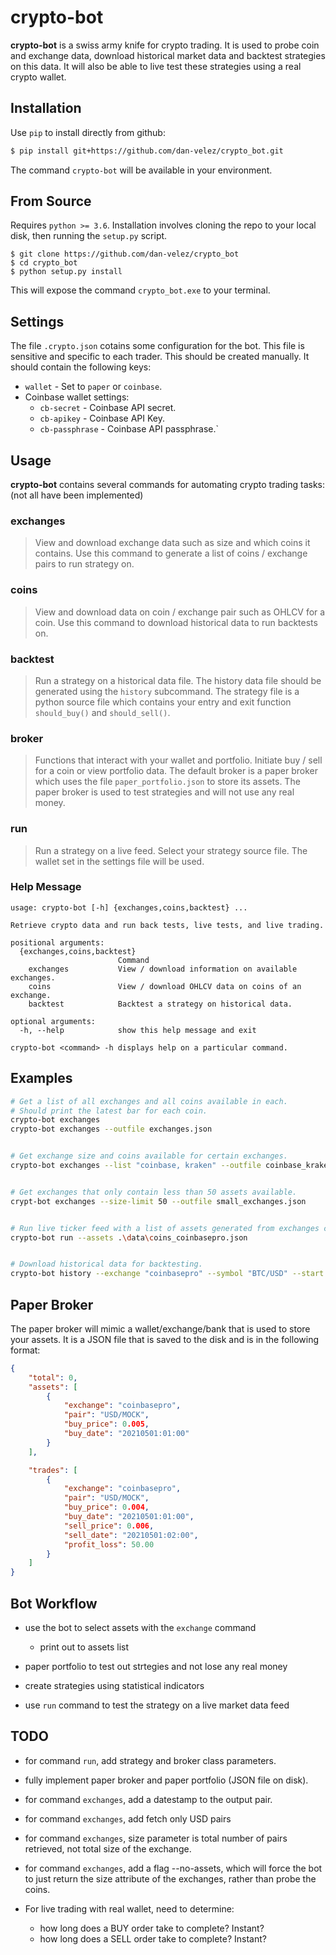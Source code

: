 # crypto-bot #

**crypto-bot** is a swiss army knife for crypto trading. It is
used to probe coin and exchange data, download historical 
market data and backtest strategies on this data. It will
also be able to live test these strategies using a real crypto
wallet.


## Installation ##
Use `pip` to install directly from github:
```bash
$ pip install git+https://github.com/dan-velez/crypto_bot.git
```
The command `crypto-bot` will be available in your environment.

## From Source ##
Requires `python >= 3.6`. Installation involves cloning the repo to your local
disk, then running the `setup.py` script.
```
$ git clone https://github.com/dan-velez/crypto_bot
$ cd crypto_bot
$ python setup.py install
```
This will expose the command `crypto_bot.exe` to your terminal.


## Settings ##
The file `.crypto.json` cotains some configuration for the bot.
This file is sensitive and specific to each trader. This should
be created manually. It should contain the following keys:

* `wallet` - Set to `paper` or `coinbase`.
* Coinbase wallet settings:
    * `cb-secret` - Coinbase API secret.
    * `cb-apikey` - Coinbase API Key.
    * `cb-passphrase` - Coinbase API passphrase.`


## Usage ##
**crypto-bot** contains several commands for automating 
crypto trading tasks: (not all have been implemented)

### exchanges ###
> View and download exchange data such as size and which 
  coins it contains. Use this command to generate a list 
  of coins / exchange pairs to run strategy on. 

### coins ###
> View and download data on coin / exchange pair such as
  OHLCV for a coin. Use this command to download historical 
  data to run backtests on.

### backtest ###
> Run a strategy on a historical data file. The history data
  file should be generated using the `history` subcommand. The
  strategy file is a python source file which contains your
  entry and exit function `should_buy()` and `should_sell()`.

### broker ###
> Functions that interact with your wallet and portfolio.
  Initiate buy / sell for a coin or view portfolio data. The default broker is 
  a paper broker which uses the file `paper_portfolio.json` to store its 
  assets. The paper broker is used to test strategies and will not use any real
  money.

### run ###
> Run a strategy on a live feed. Select your strategy source
  file. The wallet set in the settings file will be used.

### Help Message ###
```
usage: crypto-bot [-h] {exchanges,coins,backtest} ...

Retrieve crypto data and run back tests, live tests, and live trading.     

positional arguments:
  {exchanges,coins,backtest}
                        Command
    exchanges           View / download information on available exchanges.
    coins               View / download OHLCV data on coins of an exchange.
    backtest            Backtest a strategy on historical data.

optional arguments:
  -h, --help            show this help message and exit

crypto-bot <command> -h displays help on a particular command.
```


## Examples ##
```bash
# Get a list of all exchanges and all coins available in each.
# Should print the latest bar for each coin.
crypto-bot exchanges
crypto-bot exchanges --outfile exchanges.json


# Get exchange size and coins available for certain exchanges. 
crypto-bot exchanges --list "coinbase, kraken" --outfile coinbase_kraken.json


# Get exchanges that only contain less than 50 assets available.
crypt-bot exchanges --size-limit 50 --outfile small_exchanges.json


# Run live ticker feed with a list of assets generated from exchanges command.
crypto-bot run --assets .\data\coins_coinbasepro.json


# Download historical data for backtesting. 
crypto-bot history --exchange "coinbasepro" --symbol "BTC/USD" --start 20210101 --end 20210501 --timeframe '1m'
```

## Paper Broker ##
The paper broker will mimic a wallet/exchange/bank that is used to store your
assets. It is a JSON file that is saved to the disk and is in the following
format:
```json
{
    "total": 0,
    "assets": [
        {
            "exchange": "coinbasepro",
            "pair": "USD/MOCK",
            "buy_price": 0.005,
            "buy_date": "20210501:01:00"
        }
    ],

    "trades": [
        {
            "exchange": "coinbasepro",
            "pair": "USD/MOCK",
            "buy_price": 0.004,
            "buy_date": "20210501:01:00",
            "sell_price": 0.006,
            "sell_date": "20210501:02:00",
            "profit_loss": 50.00
        }
    ]
}
```


## Bot Workflow ##
* use the bot to  select assets with the `exchange` command
    * print out to assets list

* paper portfolio to test out strtegies and not lose any real money

* create strategies using statistical indicators

* use `run` command to test the strategy on a live market data feed


## TODO ##
* for command `run`, add strategy and broker class parameters.

* fully implement paper broker and paper portfolio (JSON file on disk).

* for command `exchanges`, add a datestamp to the output pair.

* for command `exchanges`, add fetch only USD pairs

* for command `exchanges`, size parameter is total number of pairs retrieved,
  not total size of the exchange.

* for command `exchanges`, add a flag --no-assets, which will force the bot to
  just return the size attribute of the exchanges, rather than probe the coins.

* For live trading with real wallet, need to determine:
    * how long does a BUY order take to complete? Instant?
    * how long does a SELL order take to complete? Instant?